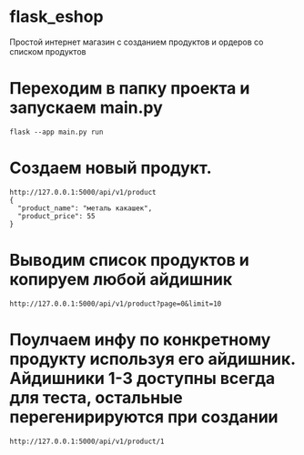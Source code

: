 # flask_eshop
Простой интернет магазин с созданием продуктов и ордеров со списком продуктов

# Переходим в папку проекта и запускаем main.py
```
flask --app main.py run
```

# Создаем новый продукт. 
```
http://127.0.0.1:5000/api/v1/product
{
  "product_name": "металь какашек",
  "product_price": 55
}
```

# Выводим список продуктов и копируем любой айдишник
```
http://127.0.0.1:5000/api/v1/product?page=0&limit=10
```

# Поулчаем инфу по конкретному продукту используя его айдишник. Айдишники 1-3 доступны всегда для теста, остальные перегенирируются при создании
```
http://127.0.0.1:5000/api/v1/product/1
```
